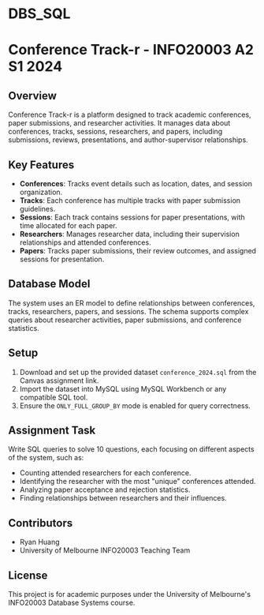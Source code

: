 # DBS_SQL

# Conference Track-r - INFO20003 A2 S1 2024

## Overview
Conference Track-r is a platform designed to track academic conferences, paper submissions, and researcher activities. It manages data about conferences, tracks, sessions, researchers, and papers, including submissions, reviews, presentations, and author-supervisor relationships.

## Key Features
- **Conferences**: Tracks event details such as location, dates, and session organization.
- **Tracks**: Each conference has multiple tracks with paper submission guidelines.
- **Sessions**: Each track contains sessions for paper presentations, with time allocated for each paper.
- **Researchers**: Manages researcher data, including their supervision relationships and attended conferences.
- **Papers**: Tracks paper submissions, their review outcomes, and assigned sessions for presentation.

## Database Model
The system uses an ER model to define relationships between conferences, tracks, researchers, papers, and sessions. The schema supports complex queries about researcher activities, paper submissions, and conference statistics.

## Setup
1. Download and set up the provided dataset `conference_2024.sql` from the Canvas assignment link.
2. Import the dataset into MySQL using MySQL Workbench or any compatible SQL tool.
3. Ensure the `ONLY_FULL_GROUP_BY` mode is enabled for query correctness.

## Assignment Task
Write SQL queries to solve 10 questions, each focusing on different aspects of the system, such as:
- Counting attended researchers for each conference.
- Identifying the researcher with the most "unique" conferences attended.
- Analyzing paper acceptance and rejection statistics.
- Finding relationships between researchers and their influences.

## Contributors
- Ryan Huang
- University of Melbourne INFO20003 Teaching Team

## License
This project is for academic purposes under the University of Melbourne's INFO20003 Database Systems course.
